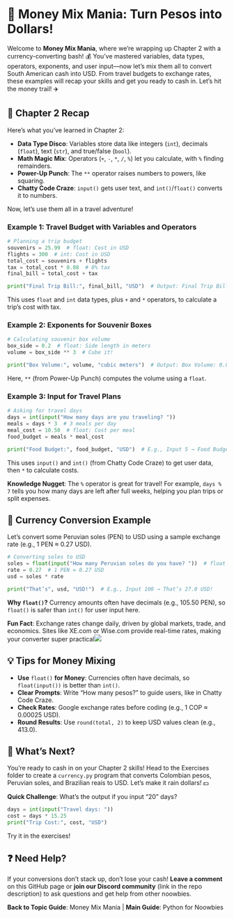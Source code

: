 # 🎉 Money Mix Mania: Turn Pesos into Dollars!

Welcome to **Money Mix Mania**, where we’re wrapping up Chapter 2 with a currency-converting bash! 💰 You’ve mastered variables, data types, operators, exponents, and user input—now let’s mix them all to convert South American cash into USD. From travel budgets to exchange rates, these examples will recap your skills and get you ready to cash in. Let’s hit the money trail! ✈️

## 📖 Chapter 2 Recap

Here’s what you’ve learned in Chapter 2:

- **Data Type Disco**: Variables store data like integers (`int`), decimals (`float`), text (`str`), and true/false (`bool`).
- **Math Magic Mix**: Operators (`+`, `-`, `*`, `/`, `%`) let you calculate, with `%` finding remainders.
- **Power-Up Punch**: The `**` operator raises numbers to powers, like squaring.
- **Chatty Code Craze**: `input()` gets user text, and `int()`/`float()` converts it to numbers.

Now, let’s use them all in a travel adventure!

### Example 1: Travel Budget with Variables and Operators

```python
# Planning a trip budget
souvenirs = 25.99  # float: Cost in USD
flights = 300  # int: Cost in USD
total_cost = souvenirs + flights
tax = total_cost * 0.08  # 8% tax
final_bill = total_cost + tax

print("Final Trip Bill:", final_bill, "USD")  # Output: Final Trip Bill: 347.9824 USD
```

This uses `float` and `int` data types, plus `+` and `*` operators, to calculate a trip’s cost with tax.

### Example 2: Exponents for Souvenir Boxes

```python
# Calculating souvenir box volume
box_side = 0.2  # float: Side length in meters
volume = box_side ** 3  # Cube it!

print("Box Volume:", volume, "cubic meters")  # Output: Box Volume: 0.008 cubic meters
```

Here, `**` (from Power-Up Punch) computes the volume using a `float`.

### Example 3: Input for Travel Plans

```python
# Asking for travel days
days = int(input("How many days are you traveling? "))
meals = days * 3  # 3 meals per day
meal_cost = 10.50  # float: Cost per meal
food_budget = meals * meal_cost

print("Food Budget:", food_budget, "USD")  # E.g., Input 5 → Food Budget: 157.5 USD
```

This uses `input()` and `int()` (from Chatty Code Craze) to get user data, then `*` to calculate costs.

**Knowledge Nugget**: The `%` operator is great for travel! For example, `days % 7` tells you how many days are left after full weeks, helping you plan trips or split expenses.

## 🎯 Currency Conversion Example

Let’s convert some Peruvian soles (PEN) to USD using a sample exchange rate (e.g., 1 PEN ≈ 0.27 USD).

```python
# Converting soles to USD
soles = float(input("How many Peruvian soles do you have? "))  # float for decimals
rate = 0.27  # 1 PEN = 0.27 USD
usd = soles * rate

print("That’s", usd, "USD!")  # E.g., Input 100 → That’s 27.0 USD!
```

**Why `float()`?** Currency amounts often have decimals (e.g., 105.50 PEN), so `float()` is safer than `int()` for user input here.

**Fun Fact**: Exchange rates change daily, driven by global markets, trade, and economics. Sites like XE.com or Wise.com provide real-time rates, making your converter super practical![](https://www.xe.com/currencyconverter/)

## 💡 Tips for Money Mixing

- **Use** `float()` **for Money**: Currencies often have decimals, so `float(input())` is better than `int()`.
- **Clear Prompts**: Write “How many pesos?” to guide users, like in Chatty Code Craze.
- **Check Rates**: Google exchange rates before coding (e.g., 1 COP ≈ 0.00025 USD).
- **Round Results**: Use `round(total, 2)` to keep USD values clean (e.g., 413.0).

## 🎯 What’s Next?

You’re ready to cash in on your Chapter 2 skills! Head to the Exercises folder to create a `currency.py` program that converts Colombian pesos, Peruvian soles, and Brazilian reais to USD. Let’s make it rain dollars! 💵

**Quick Challenge**: What’s the output if you input “20” days?

```python
days = int(input("Travel days: "))
cost = days * 15.25
print("Trip Cost:", cost, "USD")
```

Try it in the exercises!

## ❓ Need Help?

If your conversions don’t stack up, don’t lose your cash! **Leave a comment** on this GitHub page or **join our Discord community** (link in the repo description) to ask questions and get help from other noowbies.

**Back to Topic Guide**: Money Mix Mania | **Main Guide**: Python for Noowbies